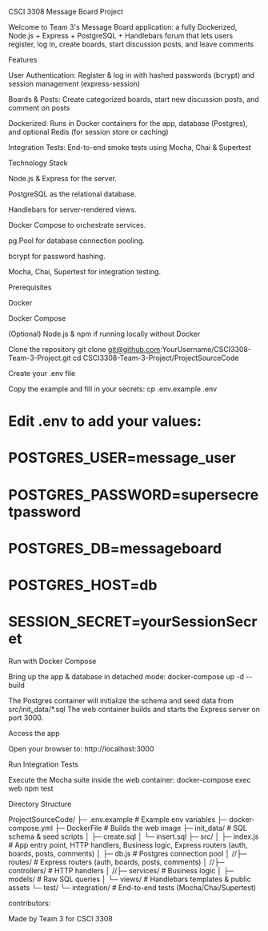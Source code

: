 CSCI 3308 Message Board Project

Welcome to Team 3's Message Board application: a fully Dockerized, Node.js + Express + PostgreSQL + Handlebars forum that lets users register, log in, create boards, start discussion posts, and leave comments


Features

User Authentication: Register & log in with hashed passwords (bcrypt) and session management (express-session)

Boards & Posts: Create categorized boards, start new discussion posts, and comment on posts

Dockerized: Runs in Docker containers for the app, database (Postgres), and optional Redis (for session store or caching)

Integration Tests: End-to-end smoke tests using Mocha, Chai & Supertest


Technology Stack

Node.js & Express for the server.

PostgreSQL as the relational database.

Handlebars for server-rendered views.

Docker Compose to orchestrate services.

pg.Pool for database connection pooling.

bcrypt for password hashing.

Mocha, Chai, Supertest for integration testing.


 Prerequisites

Docker

Docker Compose

(Optional) Node.js & npm if running locally without Docker

Clone the repository
git clone git@github.com:YourUsername/CSCI3308-Team-3-Project.git
cd CSCI3308-Team-3-Project/ProjectSourceCode

Create your .env file

Copy the example and fill in your secrets:
cp .env.example .env
# Edit .env to add your values:
# POSTGRES_USER=message_user
# POSTGRES_PASSWORD=supersecretpassword
# POSTGRES_DB=messageboard
# POSTGRES_HOST=db
# SESSION_SECRET=yourSessionSecret

Run with Docker Compose

Bring up the app & database in detached mode:
docker-compose up -d --build

The Postgres container will initialize the schema and seed data from
src/init_data/*.sql
The web container builds and starts the Express server on port 3000.

Access the app

Open your browser to:
http://localhost:3000


Run Integration Tests

Execute the Mocha suite inside the web container:
docker-compose exec web npm test

Directory Structure

ProjectSourceCode/
├─ .env.example       # Example env variables
├─ docker-compose.yml
├─ DockerFile         # Builds the web image
├─ init_data/         # SQL schema & seed scripts
│    ├─ create.sql
│    └─ insert.sql
├─ src/
│   ├─ index.js       # App entry point, HTTP handlers, Business logic, Express routers (auth, boards, posts, comments)
│   ├─ db.js          # Postgres connection pool
│   //├─ routes/        # Express routers (auth, boards, posts, comments)
│   //├─ controllers/   # HTTP handlers
│   //├─ services/      # Business logic
│   ├─ models/        # Raw SQL queries
│   └─ views/         # Handlebars templates & public assets
└─ test/
    └─ integration/   # End-to-end tests (Mocha/Chai/Supertest)




contributors:

Made by Team 3 for CSCI 3308